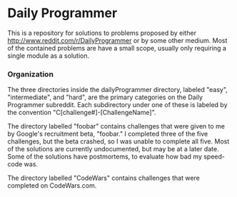 # Daily Programmer

This is a repository for solutions to problems proposed by either 
<http://www.reddit.com/r/DailyProgrammer> or by some other medium. Most of the 
contained problems are have a small scope, usually only requiring a single 
module as a solution. 

### Organization

The three directories inside the dailyProgrammer directory, labeled "easy", 
"intermediate", and "hard", are the primary categories on the Daily Programmer 
subreddit. Each subdirectory under one of these is labeled by the convention 
"C[challenge#]-[ChallengeName]". 

The directory labelled "foobar" contains challenges that were given to me by 
Google's recruitment beta, "foobar." I completed three of the five challenges, 
but the beta crashed, so I was unable to complete all five. Most of the 
solutions are currently undocumented, but may be at a later date. Some of the 
solutions have postmortems, to evaluate how bad my speed-code was. 

The directory labelled "CodeWars" contains challenges that were completed on 
CodeWars.com. 
